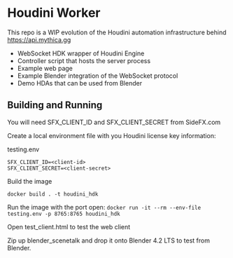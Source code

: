 # Houdini Worker

This repo is a WIP evolution of the Houdini automation infrastructure behind https://api.mythica.gg

* WebSocket HDK wrapper of Houdini Engine
* Controller script that hosts the server process
* Example web page 
* Example Blender integration of the WebSocket protocol
* Demo HDAs that can be used from Blender


## Building and Running

You will need SFX_CLIENT_ID and SFX_CLIENT_SECRET from SideFX.com 

Create a local environment file with you Houdini license key information:

testing.env
```
SFX_CLIENT_ID=<client-id>
SFX_CLIENT_SECRET=<client-secret>
```

Build the image

`docker build . -t houdini_hdk`

Run the image with the port open:
`docker run -it --rm --env-file testing.env -p 8765:8765 houdini_hdk`

Open test_client.html to test the web client

Zip up blender_scenetalk and drop it onto Blender 4.2 LTS to test from Blender.
